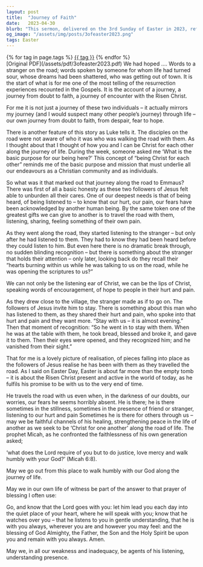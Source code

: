 ```yaml
---
layout: post
title:  "Journey of Faith"
date:   2023-04-30
blurb: "This sermon, delivered on the 3rd Sunday of Easter in 2023, reflects on the journey from doubt to faith, mirroring the journey of the disciples on the road to Emmaus. The speaker, Kevin, emphasizes the importance of being 'Christ for each other', listening, sharing, and acknowledging each other's pain. He also highlights the presence of the Risen Christ in the world today, even amidst our doubts and fears."
og_image: "/assets/img/posts/3ofeaster2023.png"
tags: Easter
---    
```

<div class="tag-pills">
    {% for tag in page.tags %}
    <a href="{{ site.baseurl }}/tag/{{ tag | slugify }}" class="tag-pill">{{ tag }}</a>
    {% endfor %}
</div>
[Original PDF](/assets/pdf/3ofeaster2023.pdf)
We had hoped .... Words to a stranger on the road; words spoken by someone for whom life had turned sour, whose dreams had been shattered, who was getting out of town. It is the start of what is for me one of the most telling of the resurrection experiences recounted in the Gospels. It is the account of a journey, a journey from doubt to faith, a journey of encounter with the Risen Christ.

For me it is not just a journey of these two individuals – it actually mirrors my journey (and I would suspect many other people’s journey) through life – our own journey from doubt to faith, from despair, fear to hope.

There is another feature of this story as Luke tells it. The disciples on the road were not aware of who it was who was walking the road with them. As I thought about that I thought of how you and I can be Christ for each other along the journey of life. During the week, someone asked me ‘What is the basic purpose for our being here?’ This concept of “being Christ for each other” reminds me of the basic purpose and mission that must underlie all our endeavours as a Christian community and as individuals.

So what was it that marked out that journey along the road to Emmaus? There was first of all a basic honesty as these two followers of Jesus felt able to unburden all their cares. One of our deepest needs is that of being heard, of being listened to – to know that our hurt, our pain, our fears have been acknowledged by another human being. By the same token one of the greatest gifts we can give to another is to travel the road with them, listening, sharing, feeling something of their own pain.

As they went along the road, they started listening to the stranger – but only after he had listened to them. They had to know they had been heard before they could listen to him. But even here there is no dramatic break through, no sudden blinding recognition – but there is something about the stranger that holds their attention – only later, looking back do they recall their “hearts burning within us while he was talking to us on the road, while he was opening the scriptures to us?”

We can not only be the listening ear of Christ, we can be the lips of Christ, speaking words of encouragement, of hope to people in their hurt and pain.

As they drew close to the village, the stranger made as if to go on. The followers of Jesus invite him to stay. There is something about this man who has listened to them, as they shared their hurt and pain, who spoke into that hurt and pain and they want more. “Stay with us – it is almost evening.” Then that moment of recognition: “So he went in to stay with them. When he was at the table with them, he took bread, blessed and broke it, and gave it to them. Then their eyes were opened, and they recognized him; and he vanished from their sight.”

That for me is a lovely picture of realisation, of pieces falling into place as the followers of Jesus realise he has been with them as they travelled the road. As I said on Easter Day, Easter is about far more than the empty tomb – it is about the Risen Christ present and active in the world of today, as he fulfils his promise to be with us to the very end of time.

He travels the road with us even when, in the darkness of our doubts, our worries, our fears he seems horribly absent. He is there; he is there sometimes in the stillness, sometimes in the presence of friend or stranger, listening to our hurt and pain Sometimes he is there for others through us – may we be faithful channels of his healing, strengthening peace in the life of another as we seek to be ‘Christ for one another’ along the road of life. The prophet Micah, as he confronted the faithlessness of his own generation asked;

‘what does the Lord require of you but to do justice, love mercy and walk humbly with your God?’ (Micah 6:8).

May we go out from this place to walk humbly with our God along the journey of life.

May we in our own life of witness be part of the answer to that prayer of blessing I often use:

Go, and know that the Lord goes with you:
let him lead you each day into the quiet place of your heart, where he will speak with you;
know that he watches over you – that he listens to you in gentle understanding,
that he is with you always, wherever you are and however you may feel:
and the blessing of God Almighty, the Father, the Son and the Holy Spirit be upon you and remain with you always. Amen.

May we, in all our weakness and inadequacy, be agents of his listening, understanding presence.
